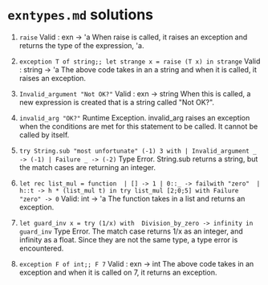 # `exntypes.md` solutions

1. `raise`
Valid : exn -> 'a
When raise is called, it raises an exception and returns the type of the expression, 'a.


2. `exception T of string;; let strange x = raise (T x) in strange`
Valid : string -> 'a
The above code takes in an a string and when it is called, it raises an exception.


3. `Invalid_argument "Not OK?"`
Valid : exn -> string
When this is called, a new expression is created that is a string called "Not OK?".


4. `invalid_arg "OK?"`
Runtime Exception.
invalid_arg raises an exception when the conditions are met for this statement to be called. It cannot be called by itself.


5. `try String.sub "most unfortunate" (-1) 3 with | Invalid_argument _ -> (-1) | Failure _ -> (-2)`
Type Error.
String.sub returns a string, but the match cases are returning an integer.

6. `let rec list_mul = function  | [] -> 1 | 0::_ -> failwith "zero"  | h::t -> h * (list_mul t) in try list_mul [2;0;5] with Failure "zero" -> 0`
Valid: int -> 'a
The function takes in a list and returns an exception.


7. `let guard_inv x = try (1/x) with  Division_by_zero -> infinity in guard_inv`
Type Error.
The match case returns 1/x as an integer, and infinity as a float. Since they are not the same type, a type error is encountered.


8. `exception F of int;; F 7`
Valid : exn -> int
The above code takes in an exception and when it is called on 7, it returns an exception.
